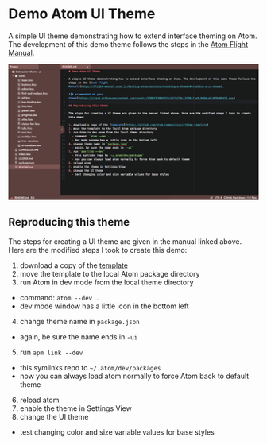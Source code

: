 # Demo Atom UI Theme

A simple UI theme demonstrating how to extend interface theming on Atom. The development of this demo theme follows the steps in the [Atom Flight Manual](https://flight-manual.atom.io/hacking-atom/sections/creating-a-theme/#creating-a-ui-theme).

![Demo UI Theme screenshot](https://raw.githubusercontent.com/Botmasher/atom-theme-ui/master/screenshot.png)

## Reproducing this theme

The steps for creating a UI theme are given in the manual linked above. Here are the modified steps I took to create this demo:

1. download a copy of the [template](https://github.com/atom-community/ui-theme-template)
2. move the template to the local Atom package directory
3. run Atom in dev mode from the local theme directory
  - command: `atom --dev .`
  - dev mode window has a little icon in the bottom left
4. change theme name in `package.json`
  - again, be sure the name ends in `-ui`
5. run `apm link --dev`
  - this symlinks repo to `~/.atom/dev/packages`
  - now you can always load atom normally to force Atom back to default theme
6. reload atom
7. enable the theme in Settings View
8. change the UI theme
  - test changing color and size variable values for base styles

